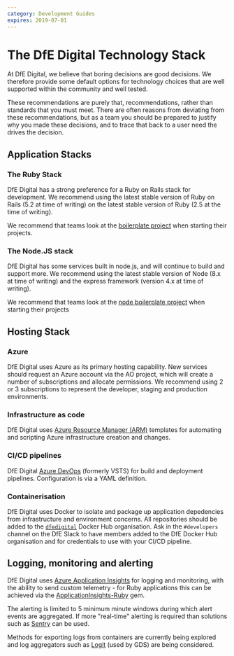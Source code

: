```yaml
---
category: Development Guides
expires: 2019-07-01
---
```


# The DfE Digital Technology Stack

At DfE Digital, we believe that boring decisions are good decisions.  We therefore provide some default options for technology choices that are well supported within the community and well tested.

These recommendations are purely that, recommendations, rather than standards that you must meet.  There are often reasons from deviating from these recommendations, but as a team you should be prepared to justify why you made these decisions, and to trace that back to a user need the drives the decision.

## Application Stacks
### The Ruby Stack

DfE Digital has a strong preference for a Ruby on Rails stack for development.  We recommend using the latest stable version of Ruby on Rails (5.2 at time of writing) on the latest stable version of Ruby (2.5 at the time of writing).

We recommend that teams look at the [boilerplate project](https://github.com/DFE-Digital/govuk-rails-boilerplate) when starting their projects.

### The Node.JS stack

DfE Digital has some services built in node.js, and will continue to build and support more.  We recommend using the latest stable version of Node (8.x at time of writing) and the express framework (version 4.x at time of writing).

We recommend that teams look at the [node boilerplate project](https://github.com/DFE-Digital/login.dfe.node-boilerplate) when starting their projects

## Hosting Stack
### Azure

DfE Digital uses Azure as its primary hosting capability. New services should request an Azure account via the AO project, which will create a number of subscriptions and allocate permissions.  We recommend using 2 or 3 subscriptions to represent the developer, staging and production environments.

### Infrastructure as code

DfE Digital uses [Azure Resource Manager (ARM)](https://docs.microsoft.com/en-us/azure/azure-resource-manager/resource-group-authoring-templates) templates for automating and scripting Azure infrastructure creation and changes.

### CI/CD pipelines

DfE Digital [Azure DevOps](https://azure.microsoft.com/en-gb/services/devops/) (formerly VSTS) for build and deployment pipelines. Configuration is via a YAML definition.

### Containerisation

DfE Digital uses Docker to isolate and package up application depedencies from infrastructure and environment concerns. All repositories should be added to the [`dfedigital`](https://hub.docker.com/u/dfedigital) Docker Hub organisation. Ask in the `#developers` channel on the DfE Slack to have members added to the DfE Docker Hub organisation and for credentials to use with your CI/CD pipeline.

## Logging, monitoring and alerting

DfE Digital uses [Azure Application Insights](https://docs.microsoft.com/en-us/azure/azure-monitor/app/app-insights-overview) for logging and monitoring, with the ability to send custom telemetry - for Ruby applications this can be achieved via the [ApplicationInsights-Ruby](https://github.com/Microsoft/ApplicationInsights-Ruby) gem.

The alerting is limited to 5 minimum minute windows during which alert events are aggregated. If more "real-time" alerting is required than solutions such as [Sentry](https://sentry.io/welcome/) can be used.

Methods for exporting logs from containers are currently being explored and log aggregators such as [Logit](https://logit.io/) (used by GDS) are being considered.
